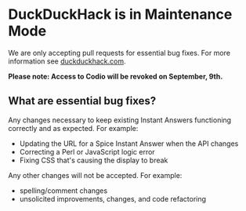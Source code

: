 # DuckDuckHack is in Maintenance Mode

We are only accepting pull requests for essential bug fixes. For more information see [duckduckhack.com](https://duckduckhack.com).

**Please note: Access to Codio will be revoked on September, 9th.**

## What are essential bug fixes?

Any changes necessary to keep existing Instant Answers functioning correctly and as expected. For example:

  - Updating the URL for a Spice Instant Answer when the API changes
  - Correcting a Perl or JavaScript logic error
  - Fixing CSS that's causing the display to break

Any other changes will not be accepted. For example:

  - spelling/comment changes
  - unsolicited improvements, changes, and code refactoring
